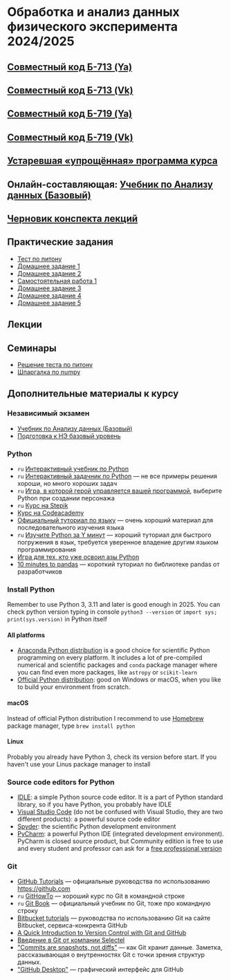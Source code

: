 # Обработка и анализ данных физического эксперимента 2024/2025

## [Совместный код Б-713 (Ya)](https://ya.cc/t/IKQiefgF654xXp)
## [Совместный код Б-713 (Vk)](https://interview.cups.online/live-coding/?room=74310750-d58f-4221-95a2-46d0aabc3f1c)

## [Совместный код Б-719 (Ya)](https://ya.cc/t/Cs3tdxht67d8Mh)
## [Совместный код Б-719 (Vk)](https://interview.cups.online/live-coding/?room=8c9cd404-cfc8-4a5c-8768-7ca5937ce00d)

## [Устаревшая «упрощённая» программа курса](https://drive.google.com/file/d/1O1OIo2LqlTYdqpBWnXI1It-zoP8qkLwE/view?usp=sharing)

## Онлайн-составляющая: [Учебник по Анализу данных (Базовый)](https://edu.hse.ru/course/view.php?id=136232)

## [Черновик конспекта лекций](https://github.com/pyoadfe/lectures/raw/refs/heads/master/book/main.pdf)

## Практические задания
- [Тест по питону](https://classroom.github.com/a/-tvrqsYO)
- [Домашнее задание 1](https://classroom.github.com/a/BKZCs81v)
- [Домашнее задание 2](https://classroom.github.com/a/XA2TZtKw)
- [Самостоятельная работа 1](https://classroom.github.com/a/3_sgJD88)
- [Домашнее задание 3](https://classroom.github.com/a/W62vnpMP)
- [Домашнее задание 4](https://classroom.github.com/a/RUNhxBVk)
- [Домашнее задание 5](https://classroom.github.com/a/LfImblIs)

## Лекции

## Семинары
- [Решение теста по питону](https://github.com/pyoadfe/seminars/blob/master/welcome_test/welcome_test_solution.ipynb)
- [Шпаргалка по numpy](https://github.com/pyoadfe/seminars/blob/master/numpy/numpy.ipynb)

## Дополнительные материалы к курсу

### Независимый экзамен
- [Учебник по Анализу данных (Базовый)](https://edu.hse.ru/course/view.php?id=136232)
- [Подготовка к НЭ базовый уровень](https://edu.hse.ru/course/view.php?id=133381)

### Python

- `ru` [Интерактивный учебник по Python](https://snakify.org/ru/)
- `ru` [Интерактивный задачник по Python](http://pythontutor.ru) — не все примеры решения хороши, но много хороших задач
- `ru` [Игра, в которой герой управляется вашей программой](http://codecombat.com), выберите Python при создании персонажа
- `ru` [Курс на Stepik](https://stepik.org/course/67/)
- [Курс на Codeacademy](https://www.codecademy.com/learn/learn-python-3)
- [Официальный туториал по языку](https://docs.python.org/3/tutorial/index.html) — очень хороший материал для последовательного изучения языка
- `ru` [Изучите Python за Y минут](https://learnxinyminutes.com/docs/ru-ru/python3-ru/) — хороший туториал для быстрого погружения в язык, требуется уверенное владение другим языком программирования
- [Игра для тех, кто уже освоил азы Python](https://py.checkio.org)
- [10 minutes to pandas](https://pandas.pydata.org/pandas-docs/stable/user_guide/10min.html) — короткий туториал по библиотеке pandas от разработчиков

### Install Python

Remember to use Python 3, 3.11 and later is good enough in 2025.
You can check python version typing in console `python3 --version` or `import sys; print(sys.version)` in Python itself

#### All platforms
- [Anaconda Python distribution](https://www.anaconda.com/download/) is a good choice for scientific Python programming on every platform. It includes a lot of pre-compiled numerical and scientific packages and `conda` package manager where you can find even more packages, like `astropy` or `scikit-learn`
- [Official Python distribution](https://www.python.org/downloads/): good on Windows or macOS, when you like to build your environment from scratch.

#### macOS
Instead of official Python distribution I recommend to use [Homebrew](http://brew.sh) package manager, type `brew install python`

#### Linux
Probably you already have Python 3, check its version before start. If you haven't use your Linus package manager to install

### Source code editors for Python
- [IDLE](https://docs.python.org/3/library/idle.html): a simple Python source code editor. It is a part of Python standard library, so if you have Python, you probably have IDLE
- [Visual Studio Code](https://code.visualstudio.com) (do not be confused with Visual Studio, they are two different products): a powerful source code editor
- [Spyder](https://www.spyder-ide.org): the scientific Python development environment
- [PyCharm](https://www.jetbrains.com/pycharm/): a powerful Python IDE (integrated development environment). PyCharm is closed source product, but Community edition is free to use and every student and professor can ask for a [free professional version](https://www.jetbrains.com/student/)

### Git

- [GitHub Tutorials](https://guides.github.com) — официальные руководства по использованию <https://github.com>
- `ru` [GitHowTo](https://githowto.com/ru) — хороший курс по Git в командной строке
- `ru` [Git Book](https://git-scm.com/book/ru/v2) — официальный учебник по Git, тоже про командную строку
- [Bitbucket tutorials](https://www.atlassian.com/git/tutorials) — руководства по использованию Git на сайте Bitbucket, сервиса-конкрента GitHub
- [A Quick Introduction to Version Control with Git and GitHub](http://journals.plos.org/ploscompbiol/article?id=10.1371/journal.pcbi.1004668)
- [Введение в Git от компании Selectel](https://selectel.ru/blog/courses/introduction-to-git/)
- ["Commits are snapshots, not diffs"](https://github.blog/2020-12-17-commits-are-snapshots-not-diffs) — как Git хранит данные. Заметка, рассказывающая о внутренностях Git с точки зрения структур данных.
- ["GitHub Desktop"](https://desktop.github.com/) — графический интерфейс для GitHub

